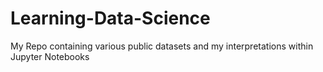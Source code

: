 # Learning-Data-Science
 My Repo containing various public datasets and my interpretations within Jupyter Notebooks
